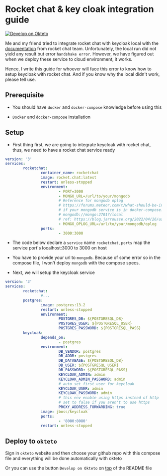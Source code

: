 # Rocket chat & key cloak integration guide

[![Develop on Okteto](https://okteto.com/develop-okteto.svg)](https://cloud.okteto.com/deploy?repository=https://github.com/nomorechokedboy/rocketchat-keycloak&branch=master)

Me and my friend tried to integrate rocket chat with keycloak local with the [documentation](https://docs.rocket.chat/setup-and-configure/advanced-workspace-management/authentication/open-id-connect/keycloak) from rocket chat team. Unfortunately, the local run did not yield any result but error `handshake error`. However, we have figured out when we deploy these service to cloud environment, it works.

Hence, I write this guide for whoever will face this error to know how to setup keycloak with rocket chat. And if you know why the local didn't work, please tell use.

## Prerequisite

- You should have `docker` and `docker-compose` knowledge before using this

- `Docker` and `docker-compose` installation

## Setup

- First thing first, we are going to integrate keycloak with rocket chat, thus, we need to have a rocket chat service ready

```yaml
version: '3'
services:
        rocketchat:
                container_name: rocketchat
                image: rocket.chat:latest
                restart: unless-stopped
                environment:
                        - PORT=3000
                        - MONGO_URL=/url/to/your/mongodb
                        # Reference for mongodb oplog
                        # https://forums.meteor.com/t/what-should-be-in-mongo-url-and-mongo-oplog-url-for-monglab/19356
                        # if your mongodb service is in docker-compose:
                        # mongodb://mongo:27017/local
                        # ref: https://blog.jarrousse.org/2022/04/26/using-docker-compose-in-to-deploy-rocket-chat/
                        - MONGO_OPLOG_URL=/url/to/your/mongodb/oplog
                ports:
                        - 3000:3000
```

- The code below declare a `service` name `rocketchat`, `ports` map the service port's localhost:3000 to 3000 on host

- You have to provide your url to `mongodb`. Because of some error so in the compose file, I won't deploy `mongodb` with the compose specs.

- Next, we will setup the keycloak service

```yaml
version: '3'
services:
        rocketchat:
                #...
        postgres:
                image: postgres:13.2
                restart: unless-stopped
                environment:
                        POSTGRES_DB: ${POSTGRESQL_DB}
                        POSTGRES_USER: ${POSTGRESQL_USER}
                        POSTGRES_PASSWORD: ${POSTGRESQL_PASS}
        keycloak:
                depends_on:
                        - postgres
                environment:
                        DB_VENDOR: postgres
                        DB_ADDR: postgres
                        DB_DATABASE: ${POSTGRESQL_DB}
                        DB_USER: ${POSTGRESQL_USER}
                        DB_PASSWORD: ${POSTGRESQL_PASS}
                        KEYCLOAK_ADMIN: admin
                        KEYCLOAK_ADMIN_PASSWORD: admin
                        # auto set first user for keycloak
                        KEYCLOAK_USER: admin
                        KEYCLOAK_PASSWORD: admin
                        # this env enable using https instead of http
                        # set to false if you aren't to use https
                        PROXY_ADDRESS_FORWARDING: true
                image: jboss/keycloak
                ports:
                        - '8080:8080'
                restart: unless-stopped
```

## Deploy to `okteto`

Sign in `okteto` website and then choose your github repo with this compose file and everything will be done automatically with okteto

Or you can use the button `Develop on Okteto` on [top](#rocket-chat--key-cloak-integration-guide) of the README file
